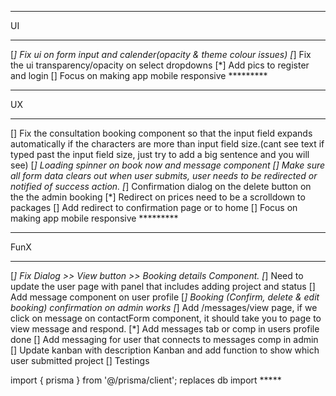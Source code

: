 ______________________________________________________________
UI
______________________________________________________________

[*] Fix ui on form input and calender(opacity & theme colour issues)
[*] Fix the ui transparency/opacity on select dropdowns
[*] Add pics to register and login
[] Focus on making app mobile responsive  *********





______________________________________________________________
UX
______________________________________________________________

[] Fix the consultation booking component so that the input field expands automatically if the characters are more than input field size.(cant see text if typed past the input field size, just try to add a big sentence and you will see)
[*] Loading spinner on book now and message component
[] Make sure all form data clears out when user submits, user needs to be redirected or notified of success action.
[*] Confirmation dialog on the delete button on the the admin booking
[*] Redirect on prices need to be a scrolldown to packages
[] Add redirect to confirmation page or to home
[] Focus on making app mobile responsive  *********



______________________________________________________________
FunX
______________________________________________________________

[*] Fix Dialog >>  View button >> Booking details Component.
[*] Need to update the user page with panel that includes adding project and status
[]  Add message component on user profile
[*] Booking (Confirm, delete & edit booking) confirmation on admin works
[*] Add /messages/view  page, if we click on message on contactForm component, it should take you to page to view message and respond.
[*] Add messages tab or comp in users profile done
[] Add messaging for  user that connects to messages comp in admin
[] Update kanban with description Kanban and add function to show which user submitted project
[] Testings




import { prisma } from '@/prisma/client';   replaces db import  *****
